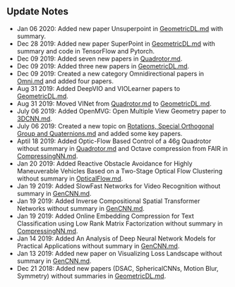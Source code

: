 ## Update Notes

- Jan 06 2020: Added new paper Unsuperpoint in [GeometricDL.md](GeometricDL.md) with summary.
- Dec 28 2019: Added new paper SuperPoint in [GeometricDL.md](GeometricDL.md) with summary and code in TensorFlow and Pytorch.
- Dec 09 2019: Added seven new papers in [Quadrotor.md](Quadrotor.md).
- Dec 09 2019: Added three new papers in [GeometricDL.md](GeometricDL.md).
- Dec 09 2019: Created a new category Omnidirectional papers in [Omni.md](Omni.md) and added four papers. 
- Aug 31 2019: Added DeepVIO and VIOLearner papers to [GeometricDL.md](GeometricDL.md).
- Aug 31 2019: Moved VINet from [Quadrotor.md](Quadrotor.md) to [GeometricDL.md](GeometricDL.md).
- July 06 2019: Added OpenMVG: Open Multiple View Geometry paper to [3DCNN.md](3DCNN.md).
- July 06 2019: Created a new topic on [Rotations, Special Orthogonal Group and Quaternions.md](Rotations.md) and added some key papers. 
- Aptil 18 2019: Added Optic-Flow Based Control of a 46g Quadrotor without summary in [Quadrotor.md](Quadrotor.md) and Octave compression from FAIR in [CompressingNN.md](CompressingNN.md).
- Jan 20 2019: Added Reactive Obstacle Avoidance for Highly Maneuverable Vehicles Based on a Two-Stage Optical Flow Clustering without summary in [OpticalFlow.md](OpticalFlow.md).
- Jan 19 2019: Added SlowFast Networks for Video Recognition without summary in [GenCNN.md](GenCNN.md).
- Jan 19 2019: Added Inverse Compositional Spatial Transformer Networks without summary in [GenCNN.md](GenCNN.md).
- Jan 19 2019: Added Online Embedding Compression for Text Classification using Low Rank Matrix Factorization without summary in [CompressingNN.md](CompressingNN.md).
- Jan 14 2019: Added An Analysis of Deep Neural Network Models for Practical Applications without summary in [GenCNN.md](GenCNN.md).
- Jan 13 2019: Added new paper on Visualizing Loss Landscape without summary in [GenCNN.md](GenCNN.md).
- Dec 21 2018: Added new papers (DSAC, SphericalCNNs, Motion Blur, Symmetry) without summaries in [GeometricDL.md](GeometricDL.md).

